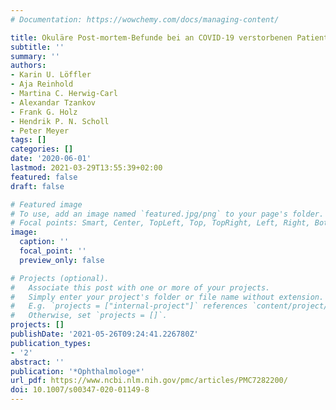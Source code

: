 ```yaml
---
# Documentation: https://wowchemy.com/docs/managing-content/

title: Okuläre Post-mortem-Befunde bei an COVID-19 verstorbenen Patienten
subtitle: ''
summary: ''
authors:
- Karin U. Löffler
- Aja Reinhold
- Martina C. Herwig-Carl
- Alexandar Tzankov
- Frank G. Holz
- Hendrik P. N. Scholl
- Peter Meyer
tags: []
categories: []
date: '2020-06-01'
lastmod: 2021-03-29T13:55:39+02:00
featured: false
draft: false

# Featured image
# To use, add an image named `featured.jpg/png` to your page's folder.
# Focal points: Smart, Center, TopLeft, Top, TopRight, Left, Right, BottomLeft, Bottom, BottomRight.
image:
  caption: ''
  focal_point: ''
  preview_only: false

# Projects (optional).
#   Associate this post with one or more of your projects.
#   Simply enter your project's folder or file name without extension.
#   E.g. `projects = ["internal-project"]` references `content/project/deep-learning/index.md`.
#   Otherwise, set `projects = []`.
projects: []
publishDate: '2021-05-26T09:24:41.226780Z'
publication_types:
- '2'
abstract: ''
publication: '*Ophthalmologe*'
url_pdf: https://www.ncbi.nlm.nih.gov/pmc/articles/PMC7282200/
doi: 10.1007/s00347-020-01149-8
---
```

